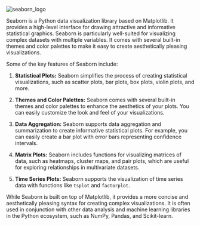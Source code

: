 ![seaborn_logo](https://github.com/neflem27/Python-R-Libraries/assets/105387732/d7c3c441-300d-4331-99f7-6369c794a0df)

Seaborn is a Python data visualization library based on Matplotlib. It provides a high-level interface for drawing attractive and informative statistical graphics. Seaborn is particularly well-suited for visualizing complex datasets with multiple variables. It comes with several built-in themes and color palettes to make it easy to create aesthetically pleasing visualizations.

Some of the key features of Seaborn include:

1. **Statistical Plots:** Seaborn simplifies the process of creating statistical visualizations, such as scatter plots, bar plots, box plots, violin plots, and more.

2. **Themes and Color Palettes:** Seaborn comes with several built-in themes and color palettes to enhance the aesthetics of your plots. You can easily customize the look and feel of your visualizations.

3. **Data Aggregation:** Seaborn supports data aggregation and summarization to create informative statistical plots. For example, you can easily create a bar plot with error bars representing confidence intervals.

4. **Matrix Plots:** Seaborn includes functions for visualizing matrices of data, such as heatmaps, cluster maps, and pair plots, which are useful for exploring relationships in multivariate datasets.

5. **Time Series Plots:** Seaborn supports the visualization of time series data with functions like `tsplot` and `factorplot`.

While Seaborn is built on top of Matplotlib, it provides a more concise and aesthetically pleasing syntax for creating complex visualizations. It is often used in conjunction with other data analysis and machine learning libraries in the Python ecosystem, such as NumPy, Pandas, and Scikit-learn.
